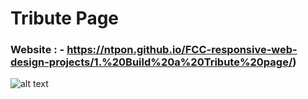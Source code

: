 # Tribute Page

### Website : - https://ntpon.github.io/FCC-responsive-web-design-projects/1.%20Build%20a%20Tribute%20page/)

![alt text](../images/p1.png)
